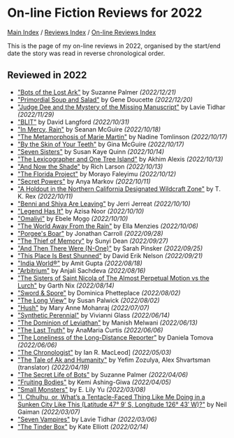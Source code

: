 # On-line Fiction Reviews for 2022

[Main Index](../../../README.md) / [Reviews Index](../../README.md) / [On-line Reviews Index](../README.md)

This is the page of my on-line reviews in 2022, organised by the start/end date the story was read in reverse chronological order.

## Reviewed in 2022

- ["Bots of the Lost Ark"](20221221-BotsOfTheLostArk.md) by Suzanne Palmer *(2022/12/21)*
- ["Primordial Soup and Salad"](20221220-PrimordialSoupAndSalad.md) by Gene Doucette *(2022/12/20)*
- ["Judge Dee and the Mystery of the Missing Manuscript"](20221128-JudgeDeeAndTheMysteryOfTheMissingManuscript.md) by Lavie Tidhar *(2022/11/29)*
- ["BLIT"](20221031-BLIT.md) by David Langford *(2022/10/31)*
- ["In Mercy, Rain"](20221018-InMercyRain.md) by Seanan McGuire *(2022/10/18)*
- ["The Metamorphosis of Marie Martin"](20221017-TheMetamorphosisOfMarieMartin.md) by Nadine Tomlinson *(2022/10/17)*
- ["By the Skin of Your Teeth"](20221017-ByTheSkinOfYourTeeth.md) by Gina McGuire *(2022/10/17)*
- ["Seven Sisters"](20221014-SevenSisters.md) by Susan Kaye Quinn *(2022/10/14)*
- ["The Lexicographer and One Tree Island"](20221013-TheLexicographerAndOneTreeIsland.md) by Akhim Alexis *(2022/10/13)*
- ["And Now the Shade"](20221013-AndNowTheShade.md) by Rich Larson *(2022/10/13)*
- ["The Florida Project"](20221012-TheFloridaProject.md) by Morayo ​​Faleyimu *(2022/10/12)*
- ["Secret Powers"](20221011-SecretPowers.md) by Anya Markov *(2022/10/11)*
- ["A Holdout in the Northern California Designated Wildcraft Zone"](20221011-AHoldoutInTheNorthernCaliforniaDesignatedWildcraftZone.md) by T. K. Rex *(2022/10/11)*
- ["Benni and Shiya Are Leaving"](20221010-BenniAndShiyaAreLeaving.md) by Jerri Jerreat *(2022/10/10)*
- ["Legend Has It"](20221010-LegendHasIt.md) by Azisa Noor *(2022/10/10)*
- ["Omaliyi"](20221010-Omaliyi.md) by Ebele Mọgọ *(2022/10/10)*
- ["The World Away From the Rain"](20221006-TheWorldAwayFromRain.md) by Ella Menzies *(2022/10/06)*
- ["Porgee's Boar"](20220928-PorgeesBoar.md) by Jonathan Carroll *(2022/09/28)*
- ["The Thief of Memory"](20220927-TheThiefOfMemory.md) by Sunyi Dean *(2022/09/27)*
- ["And Then There Were (N-One)"](20220925-AndThenThereWereN-One.md) by Sarah Pinsker *(2022/09/25)*
- ["This Place Is Best Shunned"](20220921-ThisPlaceIsBestShunned.md) by David Erik Nelson *(2022/09/21)*
- ["India World®"](20220818-IndiaWorld.md) by Amit Gupta *(2022/08/18)*
- ["Arbitrium"](20220816-Arbitrium.md) by Anjali Sachdeva *(2022/08/16)*
- ["The Sisters of Saint Nicola of The Almost Perpetual Motion vs the Lurch"](20220814-TheSistersOfSaintNicola.md) by Garth Nix *(2022/08/14)*
- ["Sword & Spore"](20220802-SwordAndSpore.md) by Dominica Phetteplace *(2022/08/02)*
- ["The Long View"](20220802-TheLongView.md) by Susan Palwick *(2022/08/02)*
- ["Hush"](20220707-Hush.md) by Mary Anne Mohanraj *(2022/07/07)*
- ["Synthetic Perennial"](20220614-SyntheticPerennial.md) by Vivianni Glass *(2022/06/14)*
- ["The Dominion of Leviathan"](20220613-TheDominionOfLeviathan.md) by Manish Melwani *(2022/06/13)*
- ["The Last Truth"](20220606-TheLastTruth.md) by AnaMaria Curtis *(2022/06/06)*
- ["The Loneliness of the Long-Distance Reporter"](20220606-TheLonelinessOfTheLongDistanceReporter.md) by Daniela Tomova *(2022/06/06)*
- ["The Chronologist"](20220503-TheChronologist.md) by Ian R. MacLeod] *(2022/05/03)*
- ["The Tale of Ak and Humanity"](20220419-TaleOfAkAndHumanity.md) by Yefim Zozulya, Alex Shvartsman (translator) *(2022/04/19)*
- ["The Secret Life of Bots"](20220406-SecretLifeOfBots.md) by Suzanne Palmer *(2022/04/06)*
- ["Fruiting Bodies"](20220405-FruitingBodies.md) by Kemi Ashing-Giwa *(2022/04/05)*
- ["Small Monsters"](20220308-SmallMonsters.md) by E. Lily Yu *(2022/03/08)*
- ["I, Cthulhu, or, What’s a Tentacle-Faced Thing Like Me Doing in a Sunken City Like This (Latitude 47° 9′ S, Longitude 126° 43′ W)?"](20220307-ICthulhu.md) by Neil Gaiman *(2022/03/07)*
- ["Seven Vampires"](20220306-SevenVampires.md) by Lavie Tidhar *(2022/03/06)*
- ["The Tinder Box"](20220214-TheTinderBox.md) by Kate Elliott *(2022/02/14)*
